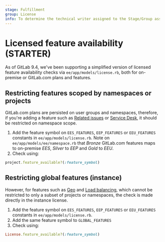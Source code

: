 ```yaml
---
stage: Fulfillment
group: License
info: To determine the technical writer assigned to the Stage/Group associated with this page, see https://about.gitlab.com/handbook/engineering/ux/technical-writing/#assignments
---
```


# Licensed feature availability **(STARTER)**

As of GitLab 9.4, we've been supporting a simplified version of licensed
feature availability checks via `ee/app/models/license.rb`, both for
on-premise or GitLab.com plans and features.

## Restricting features scoped by namespaces or projects

GitLab.com plans are persisted on user groups and namespaces, therefore, if you're adding a
feature such as [Related issues](../user/project/issues/related_issues.md) or
[Service Desk](../user/project/service_desk.md),
it should be restricted on namespace scope.

1. Add the feature symbol on `EES_FEATURES`, `EEP_FEATURES` or `EEU_FEATURES` constants in
  `ee/app/models/license.rb`. Note on `ee/app/models/ee/namespace.rb` that _Bronze_ GitLab.com
  features maps to on-premise _EES_, _Silver_ to _EEP_ and _Gold_ to _EEU_.
1. Check using:

```ruby
project.feature_available?(:feature_symbol)
```

## Restricting global features (instance)

However, for features such as [Geo](../administration/geo/index.md) and
[Load balancing](../administration/database_load_balancing.md), which cannot be restricted
to only a subset of projects or namespaces, the check is made directly in
the instance license.

1. Add the feature symbol on `EES_FEATURES`, `EEP_FEATURES` or `EEU_FEATURES` constants in
  `ee/app/models/license.rb`.
1. Add the same feature symbol to `GLOBAL_FEATURES`
1. Check using:

```ruby
License.feature_available?(:feature_symbol)
```
